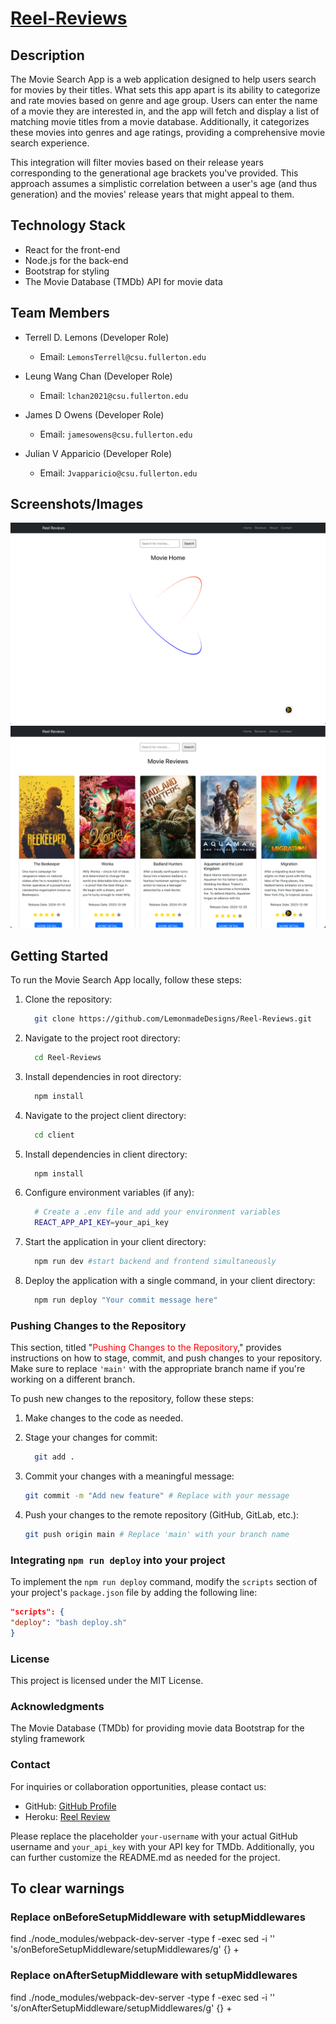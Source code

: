 # [Reel-Reviews](https://reelreviews.info/)

## Description

The Movie Search App is a web application designed to help users search for movies by their titles. What sets this app apart is its ability to categorize and rate movies based on genre and age group. Users can enter the name of a movie they are interested in, and the app will fetch and display a list of matching movie titles from a movie database. Additionally, it categorizes these movies into genres and age ratings, providing a comprehensive movie search experience.

This integration will filter movies based on their release years corresponding to the generational age brackets you've provided. This approach assumes a simplistic correlation between a user's age (and thus generation) and the movies' release years that might appeal to them.

## Technology Stack

- React for the front-end
- Node.js for the back-end
- Bootstrap for styling
- The Movie Database (TMDb) API for movie data

## Team Members

- Terrell D. Lemons (Developer Role)

  - Email: `LemonsTerrell@csu.fullerton.edu`

- Leung Wang Chan (Developer Role)

  - Email: `lchan2021@csu.fullerton.edu`

- James D Owens (Developer Role)

  - Email: `jamesowens@csu.fullerton.edu`

- Julian V Apparicio (Developer Role)
  - Email: `Jvapparicio@csu.fullerton.edu`

## Screenshots/Images

![Screenshot 1](./client/src/Components/Placeholders/pl_images/Screenshot-1.png)
![Screenshot 2](./client/src/Components/Placeholders/pl_images/Screenshot-2.png)

## Getting Started

To run the Movie Search App locally, follow these steps:

1. Clone the repository:

    ```bash
      git clone https://github.com/LemonmadeDesigns/Reel-Reviews.git
    ```

2. Navigate to the project root directory:

    ```bash
      cd Reel-Reviews
    ```

3. Install dependencies in root directory:

    ```bash
      npm install
    ```

4. Navigate to the project client directory:

    ```bash
      cd client
    ```

5. Install dependencies in client directory:

    ```bash
      npm install
    ```

6. Configure environment variables (if any):

    ```bash
      # Create a .env file and add your environment variables
      REACT_APP_API_KEY=your_api_key
    ```

7. Start the application in your client directory:

    ```bash
      npm run dev #start backend and frontend simultaneously
    ```

8. Deploy the application with a single command, in your client directory:

    ```bash
      npm run deploy "Your commit message here"
    ```

### Pushing Changes to the Repository

This section, titled "<span style="color: red">Pushing Changes to the Repository</span>," provides instructions on how to stage, commit, and push changes to your repository. Make sure to replace `'main'` with the appropriate branch name if you're working on a different branch.

To push new changes to the repository, follow these steps:

1. Make changes to the code as needed.

2. Stage your changes for commit:

    ```bash
      git add .
    ```

3. Commit your changes with a meaningful message:

    ```bash
    git commit -m "Add new feature" # Replace with your message
    ```

4. Push your changes to the remote repository (GitHub, GitLab, etc.):

    ```bash
    git push origin main # Replace 'main' with your branch name
    ```

### Integrating `npm run deploy` into your project

To implement the `npm run deploy` command, modify the `scripts` section of your project's `package.json` file by adding the following line:

   ```json
  "scripts": {
  "deploy": "bash deploy.sh"
  }
   ```

### License

This project is licensed under the MIT License.

### Acknowledgments

The Movie Database (TMDb) for providing movie data
Bootstrap for the styling framework

### Contact

For inquiries or collaboration opportunities, please contact us:

- GitHub: [GitHub Profile](https://github.com/LemonmadeDesigns/Reel-Reviews)
- Heroku: [Reel Review](https://reel-reviews-f48354ff4a5a.herokuapp.com/#/Region_Reviews)

Please replace the placeholder `your-username` with your actual GitHub username and `your_api_key` with your API key for TMDb. Additionally, you can further customize the README.md as needed for the project.

## To clear warnings

### Replace onBeforeSetupMiddleware with setupMiddlewares

find ./node_modules/webpack-dev-server -type f -exec sed -i '' 's/onBeforeSetupMiddleware/setupMiddlewares/g' {} +

### Replace onAfterSetupMiddleware with setupMiddlewares

find ./node_modules/webpack-dev-server -type f -exec sed -i '' 's/onAfterSetupMiddleware/setupMiddlewares/g' {} +
